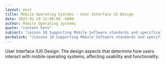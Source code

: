 ```yaml
---
layout: post
title: Mobile Operating Systems - User Interface UI Design
date: 2025-01-10 12:00:00 -0000
author: Mobile Operating Systems
quote: "content here"
subject: "Lesson 18 Supporting Mobile Software standards and specifications"
permalink: "/Lesson 18 Supporting Mobile Software standards and specifications/Mobile Operating Systems/Mobile Operating Systems - User Interface UI Design"
---
```


User Interface (UI) Design: The design aspects that determine how users interact with mobile operating systems, affecting usability and functionality.
